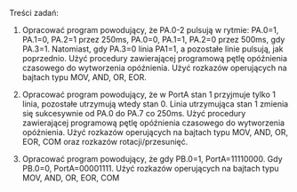 Treści zadań:


1)	Opracować program powodujący, że PA.0-2 pulsują w rytmie:
PA.0=1, PA.1=0, PA.2=1 przez 250ms,
PA.0=0, PA.1=1, PA.2=0 przez 500ms, gdy PA.3=1.
Natomiast, gdy PA.3=0 linia PA1=1, a pozostałe linie pulsują, jak poprzednio.
Użyć procedury zawierającej programową pętlę opóźnienia czasowego do wytworzenia opóźnienia.
Użyć rozkazów operujących na bajtach typu MOV, AND, OR, EOR.

2)	Opracować program powodujący, że w PortA stan 1 przyjmuje tylko 1 linia,
pozostałe utrzymują wtedy stan 0.
Linia utrzymująca stan 1 zmienia się sukcesywnie od PA.0 do PA.7 co 250ms.
Użyć procedury zawierającej programową pętlę opóźnienia czasowego do wytworzenia opóźnienia.
Użyć rozkazów operujących na bajtach typu MOV, AND, OR, EOR, COM oraz rozkazów rotacji/przesunięć.

3)	Opracować program powodujący, że gdy PB.0=1, PortA=11110000. Gdy PB.0=0, PortA=00001111.
Użyć rozkazów operujących na bajtach typu MOV, AND, OR, EOR, COM
